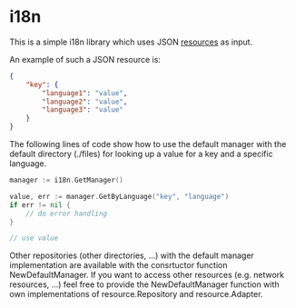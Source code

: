 # i18n

This is a simple i18n library which uses JSON [resources](http://www.github.com/chrstphlbr/resource) as input. 

An example of such a JSON resource is:
```json
{
	"key": {
		"language1": "value",
		"language2": "value",
		"language3": "value"
	}
}
```

The following lines of code show how to use the default manager with the default directory (./files) for looking up a value for a key and a specific language. 
```go
manager := i18n.GetManager()

value, err := manager.GetByLanguage("key", "language")
if err != nil {
	// do error handling
}

// use value

```

Other repositories (other directories, ...) with the default manager implementation are available with the consrtuctor function NewDefaultManager. If you want to access other resources (e.g. network resources, ...) feel free to provide the NewDefaultManager function with own implementations of resource.Repository and resource.Adapter.